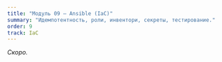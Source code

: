 ```yaml
---
title: "Модуль 09 — Ansible (IaC)"
summary: "Идемпотентность, роли, инвентори, секреты, тестирование."
order: 9
track: IaC
---
```

_Скоро._

